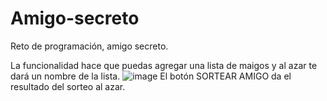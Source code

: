 # Amigo-secreto

Reto de programación, amigo secreto.

La funcionalidad hace que puedas agregar una lista de maigos y al azar te dará un nombre de la lista.
![image](https://github.com/user-attachments/assets/ff37dd87-b956-4324-a682-b37ee33cb25a)
El botón SORTEAR AMIGO da el resultado del sorteo al azar.
